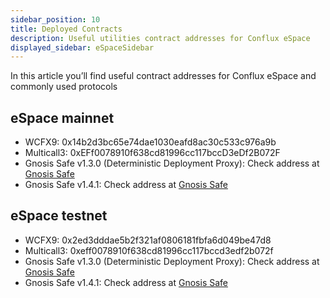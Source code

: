 ```yaml
---
sidebar_position: 10
title: Deployed Contracts
description: Useful utilities contract addresses for Conflux eSpace
displayed_sidebar: eSpaceSidebar
---
```


In this article you’ll find useful contract addresses for Conflux eSpace and commonly used protocols

## eSpace mainnet

* WCFX9: 0x14b2d3bc65e74dae1030eafd8ac30c533c976a9b
* Multicall3: 0xEFf0078910f638cd81996cc117bccD3eDf2B072F
* Gnosis Safe v1.3.0 (Deterministic Deployment Proxy): Check address at [Gnosis Safe](https://github.com/safe-global/safe-contracts/blob/main/CHANGELOG.md#version-130-libs0)
* Gnosis Safe v1.4.1: Check address at [Gnosis Safe](https://github.com/safe-global/safe-contracts/blob/main/CHANGELOG.md#version-141)

## eSpace testnet

* WCFX9: 0x2ed3dddae5b2f321af0806181fbfa6d049be47d8
* Multicall3: 0xeff0078910f638cd81996cc117bccd3edf2b072f
* Gnosis Safe v1.3.0 (Deterministic Deployment Proxy): Check address at [Gnosis Safe](https://github.com/safe-global/safe-contracts/blob/main/CHANGELOG.md#version-130-libs0)
* Gnosis Safe v1.4.1: Check address at [Gnosis Safe](https://github.com/safe-global/safe-contracts/blob/main/CHANGELOG.md#version-141)
